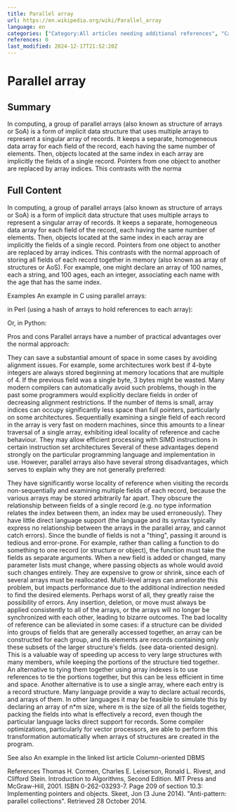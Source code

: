 ```yaml
---
title: Parallel array
url: https://en.wikipedia.org/wiki/Parallel_array
language: en
categories: ["Category:All articles needing additional references", "Category:All articles with style issues", "Category:All articles with unsourced statements", "Category:Arrays", "Category:Articles containing pro and con lists", "Category:Articles needing additional references from January 2018", "Category:Articles with example C code", "Category:Articles with example Perl code", "Category:Articles with example Python (programming language) code", "Category:Articles with unsourced statements from April 2012", "Category:Wikipedia articles with style issues from May 2021"]
references: 0
last_modified: 2024-12-17T21:52:20Z
---
```


# Parallel array

## Summary

In computing, a group of parallel arrays (also known as structure of arrays or SoA) is a form of implicit data structure that uses multiple arrays to represent a singular array of records. It keeps a separate, homogeneous data array for each field of the record, each having the same number of elements. Then, objects located at the same index in each array are implicitly the fields of a single record. Pointers from one object to another are replaced by array indices. This contrasts with the norma

## Full Content

In computing, a group of parallel arrays (also known as structure of arrays or SoA) is a form of implicit data structure that uses multiple arrays to represent a singular array of records. It keeps a separate, homogeneous data array for each field of the record, each having the same number of elements. Then, objects located at the same index in each array are implicitly the fields of a single record. Pointers from one object to another are replaced by array indices. This contrasts with the normal approach of storing all fields of each record together in memory (also known as array of structures or AoS). For example, one might declare an array of 100 names, each a string, and 100 ages, each an integer, associating each name with the age that has the same index.

Examples
An example in C using parallel arrays:

in Perl (using a hash of arrays to hold references to each array):

Or, in Python:

Pros and cons
Parallel arrays have a number of practical advantages over the normal approach:

They can save a substantial amount of space in some cases by avoiding alignment issues. For example, some architectures work best if 4-byte integers are always stored beginning at memory locations that are multiple of 4. If the previous field was a single byte, 3 bytes might be wasted. Many modern compilers can automatically avoid such problems, though in the past some programmers would explicitly declare fields in order of decreasing alignment restrictions.
If the number of items is small, array indices can occupy significantly less space than full pointers, particularly on some architectures.
Sequentially examining a single field of each record in the array is very fast on modern machines, since this amounts to a linear traversal of a single array, exhibiting ideal locality of reference and cache behaviour.
They may allow efficient processing with SIMD instructions in certain instruction set architectures
Several of these advantages depend strongly on the particular programming language and implementation in use.
However, parallel arrays also have several strong disadvantages, which serves to explain why they are not generally preferred:

They have significantly worse locality of reference when visiting the records non-sequentially and examining multiple fields of each record, because the various arrays may be stored arbitrarily far apart.
They obscure the relationship between fields of a single record (e.g. no type information relates the index between them, an index may be used erroneously).
They have little direct language support (the language and its syntax typically express no relationship between the arrays in the parallel array, and cannot catch errors).
Since the bundle of fields is not a "thing", passing it around is tedious and error-prone. For example, rather than calling a function to do something to one record (or structure or object), the function must take the fields as separate arguments. When a new field is added or changed, many parameter lists must change, where passing objects as whole would avoid such changes entirely.
They are expensive to grow or shrink, since each of several arrays must be reallocated.  Multi-level arrays can ameliorate this problem, but impacts performance due to the additional indirection needed to find the desired elements.
Perhaps worst of all, they greatly raise the possibility of errors. Any insertion, deletion, or move must always be applied consistently to all of the arrays, or the arrays will no longer be synchronized with each other, leading to bizarre outcomes.
The bad locality of reference can be alleviated in some cases: if a structure can be divided into groups of fields that are generally accessed together, an array can be constructed for each group, and its elements are records containing only these subsets of the larger structure's fields. (see data-oriented design). This is a valuable way of speeding up access to very large structures with many members, while keeping the portions of the structure tied together. An alternative to tying them together using array indexes is to use references to tie the portions together, but this can be less efficient in time and space.
Another alternative is to use a single array, where each entry is a record structure. Many language provide a way to declare actual records, and arrays of them. In other languages it may be feasible to simulate this by declaring an array of n*m size, where m is the size of all the fields together, packing the fields into what is effectively a record, even though the particular language lacks direct support for records. Some compiler optimizations, particularly for vector processors, are able to perform this transformation automatically when arrays of structures are created in the program.

See also
An example in the linked list article
Column-oriented DBMS

References
Thomas H. Cormen, Charles E. Leiserson, Ronald L. Rivest, and Clifford Stein. Introduction to Algorithms, Second Edition. MIT Press and McGraw-Hill, 2001. ISBN 0-262-03293-7. Page 209 of section 10.3: Implementing pointers and objects.
Skeet, Jon (3 June 2014). "Anti-pattern: parallel collections". Retrieved 28 October 2014.
